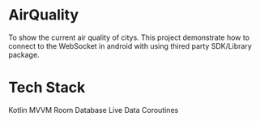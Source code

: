 # AirQuality
To show the current air quality of citys.
This project demonstrate how to connect to the WebSocket in android with using thired party SDK/Library package. 

# Tech Stack
Kotlin
MVVM
Room Database
Live Data
Coroutines

